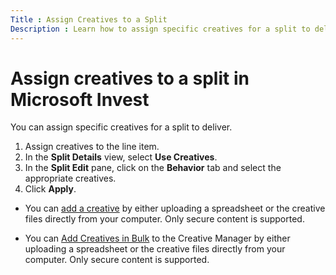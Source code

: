 ```yaml
---
Title : Assign Creatives to a Split
Description : Learn how to assign specific creatives for a split to deliver. Creatives can be assigned to the line item. Using the Slit Details and Split Edit pane you can select appropriate creatives. 
---
```



# Assign creatives to a split in Microsoft Invest

You can assign specific creatives for a split to deliver.

1. Assign creatives to the line item. 
1. In the **Split Details** view, select **Use Creatives**.
1. In the **Split Edit** pane, click on the **Behavior** tab and select the
    appropriate creatives.
1. Click **Apply**.

- You can [add a creative](add-a-creative.md) by either uploading a spreadsheet or the creative files directly from your computer. Only secure content is supported.

- You can [Add Creatives in Bulk](add-creatives-in-bulk.md) to the Creative Manager by either uploading a spreadsheet or the creative files directly from your computer. Only secure content is supported.